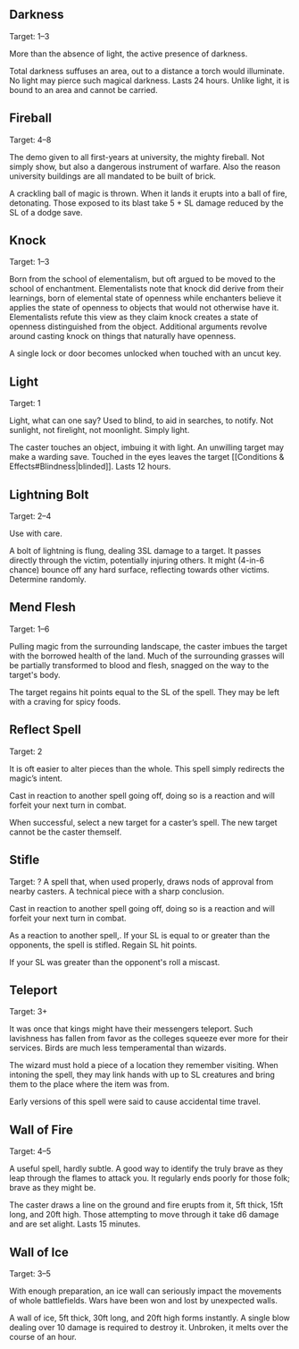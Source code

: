 ## Darkness
Target: 1–3

More than the absence of light, the active presence of darkness. 

Total darkness suffuses an area, out to a distance a torch would illuminate. No light may pierce such magical darkness. Lasts 24 hours. Unlike light, it is bound to an area and cannot be carried.
## Fireball
Target: 4–8

The demo given to all first-years at university, the mighty fireball. Not simply show, but also a dangerous instrument of warfare. Also the reason university buildings are all mandated to be built of brick.

A crackling ball of magic is thrown. When it lands it erupts into a ball of fire, detonating. Those exposed to its blast take 5 + SL damage reduced by the SL of a dodge save.
## Knock
Target: 1–3

Born from the school of elementalism, but oft argued to be moved to the school of enchantment. Elementalists note that knock did derive from their learnings, born of elemental state of openness while enchanters believe it applies the state of openness to objects that would not otherwise have it. Elementalists refute this view as they claim knock creates a state of openness distinguished from the object. Additional arguments revolve around casting knock on things that naturally have openness. 

A single lock or door becomes unlocked when touched with an uncut key. 
## Light
Target: 1

Light, what can one say? Used to blind, to aid in searches, to notify. Not sunlight, not firelight, not moonlight. Simply light.

The caster touches an object, imbuing it with light. An unwilling target may make a warding save. Touched in the eyes leaves the target [[Conditions & Effects#Blindness|blinded]]. Lasts 12 hours.
## Lightning Bolt
Target: 2–4

Use with care.

A bolt of lightning is flung, dealing 3SL damage to a target. It passes directly through the victim, potentially injuring others. It might (4-in-6 chance) bounce off any hard surface, reflecting towards other victims. Determine randomly.
## Mend Flesh
Target: 1–6

Pulling magic from the surrounding landscape, the caster imbues the target with the borrowed health of the land. Much of the surrounding grasses will be partially transformed to blood and flesh, snagged on the way to the target's body. 

The target regains hit points equal to the SL of the spell. They may be left with a craving for spicy foods.
## Reflect Spell
Target: 2

It is oft easier to alter pieces than the whole. This spell simply redirects the magic’s intent. 

Cast in reaction to another spell going off, doing so is a reaction and will forfeit your next turn in combat. 

When successful, select a new target for a caster’s spell. The new target cannot be the caster themself.
## Stifle
Target: ?
A spell that, when used properly, draws nods of approval from nearby casters. A technical piece with a sharp conclusion.

Cast in reaction to another spell going off, doing so is a reaction and will forfeit your next turn in combat. 

As a reaction to another spell,. If your SL is equal to or greater than the opponents, the spell is stifled. Regain SL hit points.

If your SL was greater than the opponent's roll a miscast.
## Teleport
Target: 3+

It was once that kings might have their messengers teleport. Such lavishness has fallen from favor as the colleges squeeze ever more for their services. Birds are much less temperamental than wizards. 

The wizard must hold a piece of a location they remember visiting. When intoning the spell, they may link hands with up to SL creatures and bring them to the place where the item was from.

Early versions of this spell were said to cause accidental time travel.
## Wall of Fire
Target: 4–5

A useful spell, hardly subtle. A good way to identify the truly brave as they leap through the flames to attack you. It regularly ends poorly for those folk; brave as they might be.

The caster draws a line on the ground and fire erupts from it, 5ft thick, 15ft long, and 20ft high. Those attempting to move through it take d6 damage and are set alight. Lasts 15 minutes.
## Wall of Ice
Target: 3–5

With enough preparation, an ice wall can seriously impact the movements of whole battlefields. Wars have been won and lost by unexpected walls.

A wall of ice, 5ft thick, 30ft long, and 20ft high forms instantly. A single blow dealing over 10 damage is required to destroy it. Unbroken, it melts over the course of an hour.